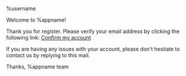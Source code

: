 %username

Welcome to %appname!

Thank you for register.
Please verify your email address by clicking the following link:
[Confirm my account](%verifyUrl)

If you are having any issues with your account,
please don't hesitate to contact us by replying to this mail.​

Thanks,
%appname team
